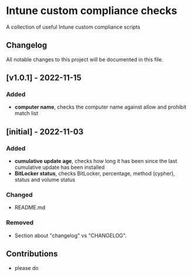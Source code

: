# Intune custom compliance checks

A collection of useful Intune custom compliance scripts

## Changelog

All notable changes to this project will be documented in this file.

## [v1.0.1] - 2022-11-15

### Added

- **computer name**, checks the computer name against allow and prohibit match list

## [initial] - 2022-11-03

### Added

- **cumulative update age**, checks how long it has been since the last cumulative update has been installed
- **BitLocker status**, checks BitLocker, percentage, method (cypher), status and volume status

### Changed

- README.md

### Removed

- Section about "changelog" vs "CHANGELOG".

## Contributions

- please do
